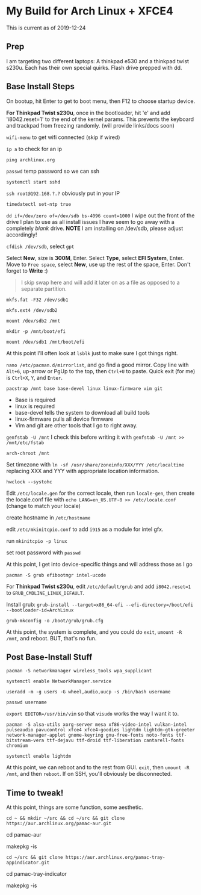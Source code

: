 # My Build for Arch Linux + XFCE4

This is current as of 2019-12-24

## Prep

I am targeting two different laptops: A thinkpad e530 and a thinkpad twist s230u. Each has their own special quirks. Flash drive prepped with dd.

## Base Install Steps

On bootup, hit Enter to get to boot menu, then F12 to choose startup device.

**For Thinkpad Twist s230u**, once in the bootloader, hit 'e' and add 'i8042.reset=1' to the end of the kernel params. This prevents the keyboard and trackpad from freezing randomly. (will provide links/docs soon)

`wifi-menu` to get wifi connected (skip if wired)

`ip a` to check for an ip

`ping archlinux.org`

`passwd` temp password so we can ssh

`systemctl start sshd`

`ssh root@192.168.?.?` obviously put in your IP

`timedatectl set-ntp true`

`dd if=/dev/zero of=/dev/sdb bs-4096 count=1000` I wipe out the front of the drive I plan to use as all install issues I have seem to go away with a completely *blank* drive. **NOTE** I am installing on /dev/sdb, please adjust accordingly!

`cfdisk /dev/sdb`, select `gpt`

Select **New**, size is **300M**, Enter. Select **Type**, select **EFI System**, Enter. Move to `Free space`, select **New**, use up the rest of the space, Enter. Don't forget to **Write** :)

> I skip swap here and will add it later on as a file as opposed to a separate partition.

`mkfs.fat -F32 /dev/sdb1`

`mkfs.ext4 /dev/sdb2`

`mount /dev/sdb2 /mnt`

`mkdir -p /mnt/boot/efi`

`mount /dev/sdb1 /mnt/boot/efi`

At this point I'll often look at `lsblk` just to make sure I got things right.

`nano /etc/pacman.d/mirrorlist`, and go find a good mirror. Copy line with `Alt+6`, up-arrow or PgUp to the top, then `Ctrl+U` to paste. Quick exit (for me) is `Ctrl+X`, `Y`, and `Enter`.

`pacstrap /mnt base base-devel linux linux-firmware vim git`

* Base is required
* linux is required
* base-devel tells the system to download all build tools
* linux-firmware pulls all device firmware
* Vim and git are other tools that I go to right away.

`genfstab -U /mnt` I check this before writing it with `genfstab -U /mnt >> /mnt/etc/fstab`

`arch-chroot /mnt`

Set timezone with `ln -sf /usr/share/zoneinfo/XXX/YYY /etc/localtime` replacing XXX and YYY with appropriate location information.

`hwclock --systohc`

Edit `/etc/locale.gen` for the correct locale, then run `locale-gen`, then create the locale.conf file with `echo LANG=en_US.UTF-8 >> /etc/locale.conf` (change to match your locale)

create hostname in `/etc/hostname`

edit `/etc/mkinitcpio.conf` to add `i915` as a module for intel gfx.

run `mkinitcpio -p linux`

set root password with `passwd`

At this point, I get into device-specific things and will address those as I go

`pacman -S grub efibootmgr intel-ucode`

For **Thinkpad Twist s230u**, edit `/etc/default/grub` and add `i8042.reset=1` to `GRUB_CMDLINE_LINUX_DEFAULT`.

Install grub: `grub-install --target=x86_64-efi --efi-directory=/boot/efi --bootloader-id=ArchLinux`

`grub-mkconfig -o /boot/grub/grub.cfg`

At this point, the system is complete, and you could do `exit`, `umount -R /mnt`, and reboot. BUT, that's no fun.

## Post Base-Install Stuff

`pacman -S networkmanager wireless_tools wpa_supplicant`

`systemctl enable NetworkManager.service`

`useradd -m -g users -G wheel,audio,uucp -s /bin/bash username`

`passwd username`

`export EDITOR=/usr/bin/vim` so that `visudo` works the way I want it to.

`pacman -S alsa-utils xorg-server mesa xf86-video-intel vulkan-intel pulseaudio pavucontrol xfce4 xfce4-goodies lightdm lightdm-gtk-greeter network-manager-applet gnome-keyring gnu-free-fonts noto-fonts ttf-bitstream-vera ttf-dejavu ttf-droid ttf-liberation cantarell-fonts chromium`

`systemctl enable lightdm`

At this point, we can reboot and to the rest from GUI. `exit`, then `umount -R /mnt`, and then `reboot`. If on SSH, you'll obviously be disconnected.

## Time to tweak!

At this point, things are some function, some aesthetic.

`cd ~ && mkdir ~/src && cd ~/src && git clone https://aur.archlinux.org/pamac-aur.git`
 
 cd pamac-aur
 
 makepkg -is
 
 `cd ~/src && git clone https://aur.archlinux.org/pamac-tray-appindicator.git`

cd pamac-tray-indicator

makepkg -is

